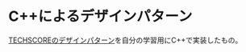 C++によるデザインパターン
====

[TECHSCOREのデザインパターン](http://www.techscore.com/tech/DesignPattern/index.html/)を自分の学習用にC++で実装したもの。
